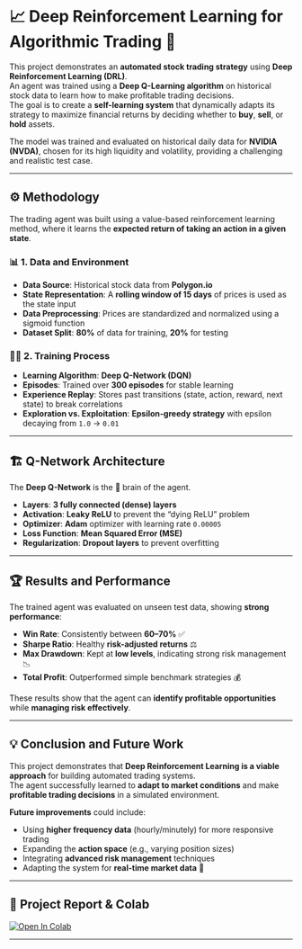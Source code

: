 # 📈 Deep Reinforcement Learning for Algorithmic Trading 🤖

This project demonstrates an **automated stock trading strategy** using **Deep Reinforcement Learning (DRL)**.  
An agent was trained using a **Deep Q-Learning algorithm** on historical stock data to learn how to make profitable trading decisions.  
The goal is to create a **self-learning system** that dynamically adapts its strategy to maximize financial returns by deciding whether to **buy**, **sell**, or **hold** assets.

The model was trained and evaluated on historical daily data for **NVIDIA (NVDA)**, chosen for its high liquidity and volatility, providing a challenging and realistic test case.

---

## ⚙️ Methodology

The trading agent was built using a value-based reinforcement learning method, where it learns the **expected return of taking an action in a given state**.

### 📊 1. Data and Environment
* **Data Source**: Historical stock data from **Polygon.io**  
* **State Representation**: A **rolling window of 15 days** of prices is used as the state input  
* **Data Preprocessing**: Prices are standardized and normalized using a sigmoid function  
* **Dataset Split**: **80%** of data for training, **20%** for testing  

### 🏋️‍♂️ 2. Training Process
* **Learning Algorithm**: **Deep Q-Network (DQN)**  
* **Episodes**: Trained over **300 episodes** for stable learning  
* **Experience Replay**: Stores past transitions (state, action, reward, next state) to break correlations  
* **Exploration vs. Exploitation**: **Epsilon-greedy strategy** with epsilon decaying from `1.0` → `0.01`  

---

## 🏗️ Q-Network Architecture

The **Deep Q-Network** is the 🧠 brain of the agent.  

* **Layers**: **3 fully connected (dense) layers**  
* **Activation**: **Leaky ReLU** to prevent the “dying ReLU” problem  
* **Optimizer**: **Adam** optimizer with learning rate `0.00005`  
* **Loss Function**: **Mean Squared Error (MSE)**  
* **Regularization**: **Dropout layers** to prevent overfitting  

---

## 🏆 Results and Performance

The trained agent was evaluated on unseen test data, showing **strong performance**:  

* **Win Rate**: Consistently between **60–70%** ✅  
* **Sharpe Ratio**: Healthy **risk-adjusted returns** ⚖️  
* **Max Drawdown**: Kept at **low levels**, indicating strong risk management 📉  
* **Total Profit**: Outperformed simple benchmark strategies 💰  

These results show that the agent can **identify profitable opportunities** while **managing risk effectively**.

---

## 💡 Conclusion and Future Work

This project demonstrates that **Deep Reinforcement Learning is a viable approach** for building automated trading systems.  
The agent successfully learned to **adapt to market conditions** and make **profitable trading decisions** in a simulated environment.

**Future improvements** could include:  
* Using **higher frequency data** (hourly/minutely) for more responsive trading  
* Expanding the **action space** (e.g., varying position sizes)  
* Integrating **advanced risk management** techniques  
* Adapting the system for **real-time market data** 🚀  

---
## 📄 Project Report & Colab
[![Open In Colab](https://colab.research.google.com/assets/colab-badge.svg)](https://colab.research.google.com/drive/1XgHF7jBear0og38RSdF2Ll_S0yp2LqhM?usp=sharing)

---
